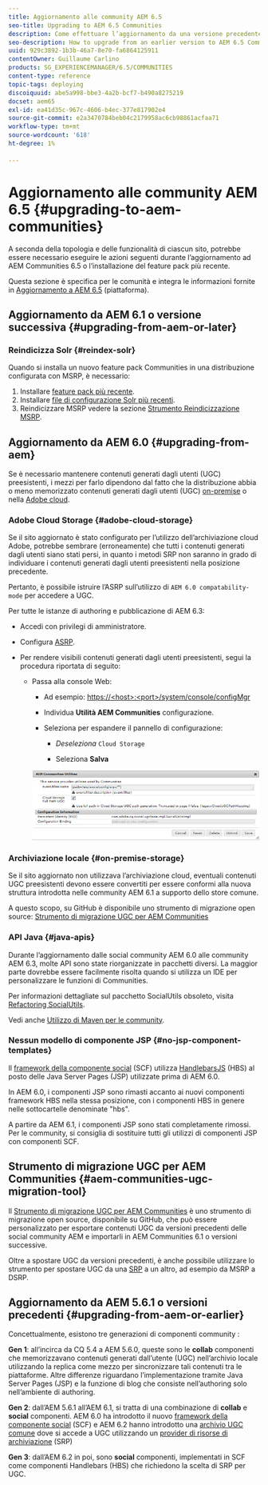 ```yaml
---
title: Aggiornamento alle community AEM 6.5
seo-title: Upgrading to AEM 6.5 Communities
description: Come effettuare l’aggiornamento da una versione precedente a AEM 6.5 Communities
seo-description: How to upgrade from an earlier version to AEM 6.5 Communities
uuid: 929c3892-1b3b-46a7-8e70-fa6864125911
contentOwner: Guillaume Carlino
products: SG_EXPERIENCEMANAGER/6.5/COMMUNITIES
content-type: reference
topic-tags: deploying
discoiquuid: abe5a998-bbe3-4a2b-bcf7-b490a8275219
docset: aem65
exl-id: ea41d35c-967c-4606-b4ec-377e817902e4
source-git-commit: e2a3470784beb04c2179958ac6cb98861acfaa71
workflow-type: tm+mt
source-wordcount: '618'
ht-degree: 1%

---
```


# Aggiornamento alle community AEM 6.5 {#upgrading-to-aem-communities}

A seconda della topologia e delle funzionalità di ciascun sito, potrebbe essere necessario eseguire le azioni seguenti durante l’aggiornamento ad AEM Communities 6.5 o l’installazione del feature pack più recente.

Questa sezione è specifica per le comunità e integra le informazioni fornite in [Aggiornamento a AEM 6.5](/help/sites-deploying/upgrade.md) (piattaforma).

## Aggiornamento da AEM 6.1 o versione successiva {#upgrading-from-aem-or-later}

### Reindicizza Solr {#reindex-solr}

Quando si installa un nuovo feature pack Communities in una distribuzione configurata con MSRP, è necessario:

1. Installare [feature pack più recente](/help/communities/deploy-communities.md#latestfeaturepack).
1. Installare [file di configurazione Solr più recenti](/help/communities/msrp.md#upgrading).
1. Reindicizzare MSRP vedere la sezione [Strumento Reindicizzazione MSRP](/help/communities/msrp.md#msrp-reindex-tool).

## Aggiornamento da AEM 6.0 {#upgrading-from-aem}

Se è necessario mantenere contenuti generati dagli utenti (UGC) preesistenti, i mezzi per farlo dipendono dal fatto che la distribuzione abbia o meno memorizzato contenuti generati dagli utenti (UGC) [on-premise](#on-premise-storage) o nella [Adobe cloud](#adobe-cloud-storage).

### Adobe Cloud Storage {#adobe-cloud-storage}

Se il sito aggiornato è stato configurato per l’utilizzo dell’archiviazione cloud Adobe, potrebbe sembrare (erroneamente) che tutti i contenuti generati dagli utenti siano stati persi, in quanto i metodi SRP non saranno in grado di individuare i contenuti generati dagli utenti preesistenti nella posizione precedente.

Pertanto, è possibile istruire l’ASRP sull’utilizzo di `AEM 6.0 compatability-mode` per accedere a UGC.

Per tutte le istanze di authoring e pubblicazione di AEM 6.3:

* Accedi con privilegi di amministratore.
* Configura [ASRP](/help/communities/asrp.md).
* Per rendere visibili contenuti generati dagli utenti preesistenti, segui la procedura riportata di seguito:

   * Passa alla console Web:

      * Ad esempio: [https://&lt;host>:&lt;port>/system/console/configMgr](https://localhost:4502/system/console/configMgr)

      * Individua **Utilità AEM Communities** configurazione.
      * Seleziona per espandere il pannello di configurazione:

         * *Deseleziona* `Cloud Storage`

         * Seleziona **Salva**

     ![utilità](assets/utilities.png)

### Archiviazione locale {#on-premise-storage}

Se il sito aggiornato non utilizzava l’archiviazione cloud, eventuali contenuti UGC preesistenti devono essere convertiti per essere conformi alla nuova struttura introdotta nelle community AEM 6.1 a supporto dello store comune.

A questo scopo, su GitHub è disponibile uno strumento di migrazione open source:
[Strumento di migrazione UGC per AEM Communities](https://github.com/Adobe-Marketing-Cloud/communities-ugc-migration)

### API Java {#java-apis}

Durante l’aggiornamento dalle social community AEM 6.0 alle community AEM 6.3, molte API sono state riorganizzate in pacchetti diversi. La maggior parte dovrebbe essere facilmente risolta quando si utilizza un IDE per personalizzare le funzioni di Communities.

Per informazioni dettagliate sul pacchetto SocialUtils obsoleto, visita [Refactoring SocialUtils](/help/communities/socialutils.md).

Vedi anche [Utilizzo di Maven per le community](/help/communities/maven.md).

### Nessun modello di componente JSP {#no-jsp-component-templates}

Il [framework della componente social](/help/communities/scf.md) (SCF) utilizza [HandlebarsJS](https://handlebarsjs.com/) (HBS) al posto delle Java Server Pages (JSP) utilizzate prima di AEM 6.0.

In AEM 6.0, i componenti JSP sono rimasti accanto ai nuovi componenti framework HBS nella stessa posizione, con i componenti HBS in genere nelle sottocartelle denominate &quot;hbs&quot;.

A partire da AEM 6.1, i componenti JSP sono stati completamente rimossi. Per le community, si consiglia di sostituire tutti gli utilizzi di componenti JSP con componenti SCF.

## Strumento di migrazione UGC per AEM Communities {#aem-communities-ugc-migration-tool}

Il [Strumento di migrazione UGC per AEM Communities](https://github.com/Adobe-Marketing-Cloud/communities-ugc-migration) è uno strumento di migrazione open source, disponibile su GitHub, che può essere personalizzato per esportare contenuti UGC da versioni precedenti delle social community AEM e importarli in AEM Communities 6.1 o versioni successive.

Oltre a spostare UGC da versioni precedenti, è anche possibile utilizzare lo strumento per spostare UGC da una [SRP](/help/communities/working-with-srp.md) a un altro, ad esempio da MSRP a DSRP.

## Aggiornamento da AEM 5.6.1 o versioni precedenti {#upgrading-from-aem-or-earlier}

Concettualmente, esistono tre generazioni di componenti community :

**Gen 1**: all’incirca da CQ 5.4 a AEM 5.6.0, queste sono le **collab** componenti che memorizzavano contenuti generati dall’utente (UGC) nell’archivio locale utilizzando la replica come mezzo per sincronizzare tali contenuti tra le piattaforme. Altre differenze riguardano l’implementazione tramite Java Server Pages (JSP) e la funzione di blog che consiste nell’authoring solo nell’ambiente di authoring.

**Gen 2**: dall’AEM 5.6.1 all’AEM 6.1, si tratta di una combinazione di **collab** e **social** componenti. AEM 6.0 ha introdotto il nuovo [framework della componente social](/help/communities/scf.md) (SCF) e AEM 6.2 hanno introdotto una [archivio UGC comune](/help/communities/working-with-srp.md) dove si accede a UGC utilizzando un [provider di risorse di archiviazione](/help/communities/srp.md) (SRP)

**Gen 3**: dall’AEM 6.2 in poi, sono **social** componenti, implementati in SCF come componenti Handlebars (HBS) che richiedono la scelta di SRP per UGC.
